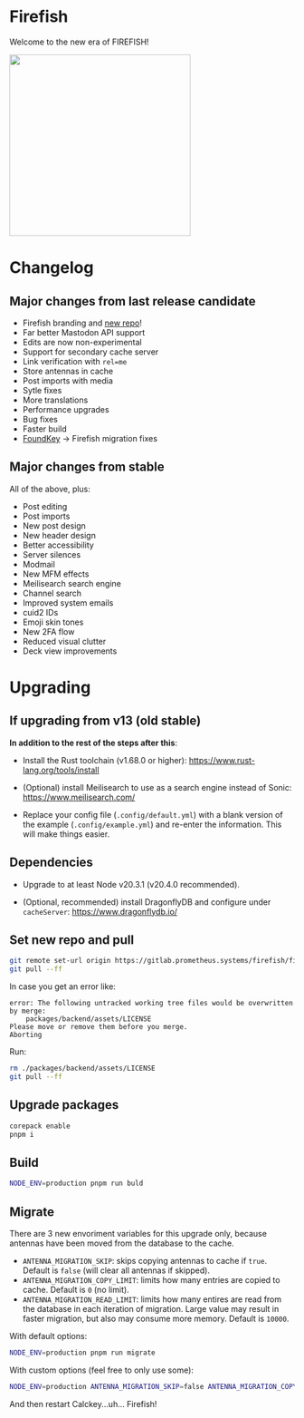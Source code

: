 # Firefish

Welcome to the new era of FIREFISH!

<img src="https://gitlab.prometheus.systems/firefish/firefish/-/raw/develop/animated.svg" height="320px"/>

# Changelog

## Major changes from last release candidate

- Firefish branding and [new repo](https://gitlab.prometheus.systems/firefish/firefish)!
- Far better Mastodon API support
- Edits are now non-experimental
- Support for secondary cache server
- Link verification with `rel=me`
- Store antennas in cache
- Post imports with media
- Sytle fixes
- More translations
- Performance upgrades
- Bug fixes
- Faster build
- [FoundKey](https://genau.qwertqwefsday.eu/notes/9h0lqlg05m) -> Firefish migration fixes

## Major changes from stable

All of the above, plus:

- Post editing
- Post imports
- New post design
- New header design
- Better accessibility
- Server silences
- Modmail
- New MFM effects
- Meilisearch search engine
- Channel search
- Improved system emails
- cuid2 IDs
- Emoji skin tones
- New 2FA flow
- Reduced visual clutter
- Deck view improvements

# Upgrading

## If upgrading from v13 (old stable)

**In addition to the rest of the steps after this**:

- Install the Rust toolchain (v1.68.0 or higher): <https://www.rust-lang.org/tools/install>

- (Optional) install Meilisearch to use as a search engine instead of Sonic: <https://www.meilisearch.com/>

- Replace your config file (`.config/default.yml`) with a blank version of the example (`.config/example.yml`) and re-enter the information. This will make things easier.

## Dependencies

- Upgrade to at least Node v20.3.1 (v20.4.0 recommended).

- (Optional, recommended) install DragonflyDB and configure under `cacheServer`: <https://www.dragonflydb.io/>

## Set new repo and pull

```sh
git remote set-url origin https://gitlab.prometheus.systems/firefish/firefish.git
git pull --ff
```

In case you get an error like:
```
error: The following untracked working tree files would be overwritten by merge:
	packages/backend/assets/LICENSE
Please move or remove them before you merge.
Aborting
```

Run:
```sh
rm ./packages/backend/assets/LICENSE
git pull --ff
```

## Upgrade packages

```sh
corepack enable
pnpm i
```

## Build

```sh
NODE_ENV=production pnpm run buld
```

## Migrate

There are 3 new envoriment variables for this upgrade only, because antennas have been moved from the database to the cache.

- `ANTENNA_MIGRATION_SKIP`: skips copying antennas to cache if `true`. Default is `false` (will clear all antennas if skipped).
- `ANTENNA_MIGRATION_COPY_LIMIT`: limits how many entries are copied to cache. Default is `0` (no limit).
- `ANTENNA_MIGRATION_READ_LIMIT`: limits how many entires are read from the database
in each iteration of migration. Large value may result in faster migration, but also may consume more memory. Default is `10000`.

With default options:

```sh
NODE_ENV=production pnpm run migrate
```

With custom options (feel free to only use some):

```sh
NODE_ENV=production ANTENNA_MIGRATION_SKIP=false ANTENNA_MIGRATION_COPY_LIMIT=0 ANTENNA_MIGRATION_READ_LIMIT=1000 pnpm run migrate
```

And then restart Calckey...uh... Firefish!
